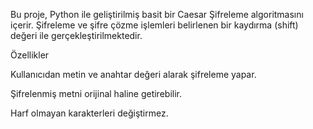 Bu proje, Python ile geliştirilmiş basit bir Caesar Şifreleme algoritmasını içerir. Şifreleme ve şifre çözme işlemleri belirlenen bir kaydırma (shift) değeri ile gerçekleştirilmektedir.

Özellikler

Kullanıcıdan metin ve anahtar değeri alarak şifreleme yapar.

Şifrelenmiş metni orijinal haline getirebilir.

Harf olmayan karakterleri değiştirmez.
